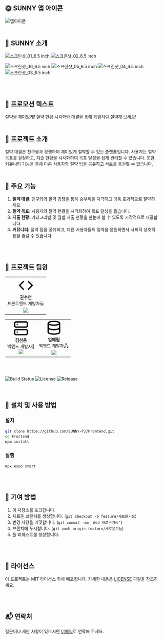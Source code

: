 ## 🌞 SUNNY 앱 아이콘
  <img src="https://github.com/SUNNY-PJ/.github/assets/100350818/fc755de8-3cb6-46a4-b70a-d769cebbebb1" width="200" title="앱아이콘">
<br />
<br />

## 📱 SUNNY 소개
<p align="center">
  <p>
  <img src="https://github.com/SUNNY-PJ/Frontend/assets/100350818/9756daf3-caaf-46ee-81af-1973b9a19a51" width="200" title="스크린샷_01_6.5 inch">
  <img src="https://github.com/SUNNY-PJ/Frontend/assets/100350818/c0f42bc1-4a98-4983-946a-2fe3c287aae6" width="200" title="스크린샷_02_6.5 inch">
  </p>
  <p>
  <img src="https://github.com/SUNNY-PJ/Frontend/assets/100350818/080d874b-8aa2-469b-a343-05e0020fd8b1" width="200" title="스크린샷_06_6.5 inch">
  <img src="https://github.com/SUNNY-PJ/Frontend/assets/100350818/85190ec6-c17d-4b56-9f0c-1a5947c8b24b" width="200" title="스크린샷_05_6.5 inch">
  <img src="https://github.com/SUNNY-PJ/Frontend/assets/100350818/3c5ec895-cb2c-490d-b196-0d76b7cfb0bc" width="200" title="스크린샷_04_6.5 inch">
  <img src="https://github.com/SUNNY-PJ/Frontend/assets/100350818/cb2d467a-9a29-4b44-b007-7010e5fa6230" width="200" title="스크린샷_03_6.5 inch">
  </p>
</p>

<br />
<br />

## 🌟 프로모션 텍스트
절약을 재미있게! 절약 현황 시각화와 대결을 통해 게임처럼 절약해 보세요!
<br />
<br />

## 📖 프로젝트 소개
절약 대결은 친구들과 경쟁하며 재미있게 절약할 수 있는 플랫폼입니다. 사용자는 절약 목표를 설정하고, 지출 현황을 시각화하여 목표 달성을 쉽게 관리할 수 있습니다. 또한, 커뮤니티 기능을 통해 다른 사용자와 절약 팁을 공유하고 서로를 응원할 수 있습니다.
<br />
<br />

## 🔑 주요 기능
1. **절약 대결**: 친구와의 절약 경쟁을 통해 승부욕을 자극하고 더욱 효과적으로 절약하세요.
2. **절약 목표**: 사용자의 절약 현황을 시각화하여 목표 달성을 돕습니다.
3. **지출 현황**: 카테고리별 및 월별 지출 현황을 한눈에 볼 수 있도록 시각적으로 제공합니다.
4. **커뮤니티**: 절약 팁을 공유하고, 다른 사용자들의 절약을 응원하면서 사회적 상호작용을 즐길 수 있습니다.

<br />
<br />

## 👥 프로젝트 팀원
<p align="center">
  <table>
    <tr>
      <td align="center">
        <img src="https://raw.githubusercontent.com/feathericons/feather/master/icons/code.svg" width="50" height="50" alt="Frontend Developer Icon"/>
        <br />
        <b>권수연</b>
        <br />
        프론트엔드 개발자💻
        <br />
        <a href="https://github.com/yeoniii20">
          <img src="https://img.shields.io/badge/-GitHub-black?style=flat-square&logo=github&link=https://github.com/yeoniii20" />
        </a>
      </td>
    </tr>
  </table>
   <table>
    <tr>
      <td align="center">
        <img src="https://raw.githubusercontent.com/feathericons/feather/master/icons/server.svg" width="50" height="50" alt="Backend Developer Icon"/>
        <br />
        <b>김선웅</b>
        <br />
        백엔드 개발자💾
        <br />
        <a href="https://github.com/dnd2dnd">
          <img src="https://img.shields.io/badge/-GitHub-black?style=flat-square&logo=github&link=https://github.com/dnd2dnd" />
        </a>
      </td>
      <td align="center">
        <img src="https://raw.githubusercontent.com/feathericons/feather/master/icons/database.svg" width="50" height="50" alt="Backend Developer Icon"/>
        <br />
        <b>엄예림</b>
        <br />
        백엔드 개발자🖧
        <br />
         <a href="https://github.com/Eom-Ye-rim">
          <img src="https://img.shields.io/badge/-GitHub-black?style=flat-square&logo=github&link=https://github.com/Eom-Ye-rim" />
        </a>
      </td>
    </tr>
  </table>
</p>

<br />
<br />

![Build Status](https://img.shields.io/github/actions/workflow/status/SUNNY-PJ/Frontend/ci.yml)
![License](https://img.shields.io/github/license/SUNNY-PJ/Frontend)
![Release](https://img.shields.io/github/release/SUNNY-PJ/Frontend)

<br />

## 🚀 설치 및 사용 방법

### 설치
```bash
git clone https://github.com/SUNNY-PJ/Frontend.git
cd Frontend
npm install
```

### 실행
```
npx expo start
```

<br />
<br />

## 🤝 기여 방법

1. 이 저장소를 포크합니다.
2. 새로운 브랜치를 생성합니다. (`git checkout -b feature/새로운기능`)
3. 변경 사항을 커밋합니다. (`git commit -am 'Add 새로운기능'`)
4. 브랜치에 푸시합니다. (`git push origin feature/새로운기능`)
5. 풀 리퀘스트를 생성합니다.


<br />
<br />

## 📄 라이선스

이 프로젝트는 MIT 라이선스 하에 배포됩니다. 자세한 내용은 [LICENSE](../LICENSE) 파일을 참조하세요.

<br />
<br />

## 📬 연락처

질문이나 제안 사항이 있으시면 [이메일](suyoooi@gmail.com)로 연락해 주세요.

